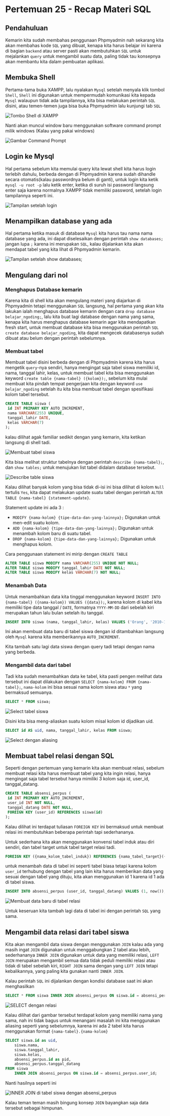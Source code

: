 # Pertemuan 25 - Recap Materi SQL

## Pendahuluan

Kemarin kita sudah membahas penggunaan Phpmyadmin nah sekarang kita akan membahas kode `SQL` yang dibuat, kenapa kita harus belajar ini karena di bagian `backend` atau server pasti akan membutuhkan `SQL` untuk mejalankan `query` untuk mengambil suatu data, paling tidak tau konsepnya akan membantu kita dalam pembuatan aplikasi.

## Membuka Shell

Pertama-tama buka XAMPP, lalu nyalakan `Mysql` setelah menyala klik tombol `Shell`, `Shell` ini digunakan untuk mempermudah komunikasi kita kepada `Mysql` walaupun tidak ada tampilannya, kita bisa melakukan perintah `SQL` disini, atau temen-temen juga bisa buka Phpmyadmin lalu kunjungi tab `SQL`

![Tombo Shell di XAMPP](image/shell-button.png)

Nanti akan muncul window baru menggunakan software command prompt milik windows (Kalau yang pakai windows)

![Gambar Command Prompt](image/first-terminal-look.png)

## Login ke Mysql

Hal pertama sebelum kita memulai query kita lewat shell kita harus login terlebih dahulu, berbeda dengan di Phpmyadmin karena sudah dihandle secara otomatis(kalau passwordnya belum di ganti), untuk login kita ketik `mysql -u root -p` lalu ketik enter, ketika di suruh isi password langsung enter saja karena normalnya XAMPP tidak memiliki password, setelah login tampilannya seperti ini.

![Tampilan setelah login](image/second-terminal-look.png)

## Menampilkan database yang ada

Hal pertama ketika masuk di database `Mysql` kita harus tau nama nama database yang ada, ini dapat diselesaikan dengan perintah `show databases;` jangan lupa `;` karena ini merupakan `SQL`, kalau dijalankan kita akan mendapat tabel yang kita lihat di Phpmyadmin kemarin.

![Tampilan setelah show databases;](image/show-databases.png)

## Mengulang dari nol

### Menghapus Database kemarin

Karena kita di shell kita akan mengulang materi yang diajarkan di Phpmyadmin tetapi menggunakan `SQL` langsung, hal pertama yang akan kita lakukan ialah menghapus database kemarin dengan cara `drop database belajar_ngoding;`, lalu kita buat lagi database dengan nama yang sama, kenapa kita harus menghapus database kemarin agar kita mendapatkan fresh start, untuk membuat database kita bisa menggunakan perintah `SQL` `create database belajar_ngoding`, kita dapat mengecek databasenya sudah dibuat atau belum dengan perintah sebelumnya.

### Membuat tabel

Membuat tabel disini berbeda dengan di Phpmyadmin karena kita harus mengetik `query`-nya sendiri, hanya mengingat saja tabel siswa memiliki id, nama, tanggal lahir, kelas, untuk membuat tabel kita bisa menggunakan keyword `create table {nama-tabel} ({kolom});`, sebelum kita mulai membuat kita pindah tempat pengerjaan kita dengan keyword `use belajar_ngoding` setelah itu kita bisa membuat tabel dengan spesifikasi kolom tabel tersebut.

```sql
CREATE TABLE siswa (
 id INT PRIMARY KEY AUTO_INCREMENT,
 nama VARCHAR(255) UNIQUE,
 tanggal_lahir DATE,
 kelas VARCHAR(7)
);
```

kalau dilihat agak familiar sedikit dengan yang kemarin, kita ketikan langsung di shell tadi.

![Membuat tabel siswa](image/creating-siswa-table.png)

Kita bisa melihat struktur tabelnya dengan perintah `describe {nama-tabel};`, dan `show tables;` untuk menujukan list tabel didalam database tersebut.

![Describe table siswa](image/describe-table-first.png)

Kalau dilihat banyak kolom yang bisa tidak di-isi ini bisa dilihat di kolom `Null` tertulis `Yes`, kita dapat melakukan update suatu tabel dengan perintah `ALTER TABLE {nama-tabel} {statement-update}`.

Statement update ini ada 3 :

- `MODIFY {nama-kolom} {tipe-data-dan-yang-lainnya};`
 Digunakan untuk men-edit suatu kolom.
- `ADD {nama-kolom} {tipe-data-dan-yang-lainnya};`
 Digunakan untuk menambah kolom baru di suatu tabel.
- `DROP {nama-kolom} {tipe-data-dan-yang-lainnya};`
 Digunakan untuk menghapus kolom.

Cara penggunaan statement ini mirip dengan `CREATE TABLE`

```sql
ALTER TABLE siswa MODIFY nama VARCHAR(255) UNIQUE NOT NULL;
ALTER TABLE siswa MODIFY tanggal_lahir DATE NOT NULL;
ALTER TABLE siswa MODIFY kelas VARCHAR(7) NOT NULL;
```

### Menambah Data

Untuk menambahkan data kita tinggal menggunakan keyword `INSERT INTO {nama-tabel} ({nama-kolom}) VALUES ({data});`, karena kolom di kabel kita memiliki tipe data tanggal / `DATE`, formatnya `YYYY-MM-DD` dari sebelah kiri merupakan tahun lalu bulan setelah itu tanggal.

```sql
INSERT INTO siswa (nama, tanggal_lahir, kelas) VALUES ('Orang', '2010-11-03', '10 RPL') 
```

Ini akan membuat data baru di tabel siswa dengan id ditambahkan langsung oleh `Mysql` karena kita memberikannya `AUTO_INCREMENT`.

Kita tambah satu lagi data siswa dengan query tadi tetapi dengan nama yang berbeda.

### Mengambil data dari tabel

Tadi kita sudah menambahkan data ke tabel, kita pasti pengen melihat data tersebut ini dapat dilakukan dengan `SELECT {nama-kolom} FROM {nama-tabel};`, `nama-kolom` ini bisa sesuai nama kolom siswa atau `*` yang bermaksud semuanya.

```sql
SELECT * FROM siswa;
```

![Select tabel siswa](image/select-table.png)

Disini kita bisa meng-aliaskan suatu kolom misal kolom id dijadikan uid.

```sql
SELECT id AS uid, nama, tanggal_lahir, kelas FROM siswa;
```

![Select dengan aliasing](image/using-as-in-select.png)

## Membuat tabel relasi dengan SQL

Seperti dengan pertemuan yang kemarin kita akan membuat relasi, sebelum membuat relasi kita harus membuat tabel yang kita ingin relasi, hanya mengingat saja tabel tersebut hanya mimiliki 3 kolom saja id, user_id, tanggal_datang.

```sql
CREATE TABLE absensi_perpus (
 id INT PRIMARY KEY AUTO_INCREMENT,
 user_id INT NOT NULL,
 tanggal_datang DATE NOT NULL,
 FOREIGN KEY (user_id) REFERENCES siswa(id)
);
```

Kalau dilihat ini terdapat tuliasan `FOREIGN KEY` ini bermaksud untuk membuat relasi ini membutuhkan beberapa perintah tapi sederhananya.

Untuk sederhana kita akan menggunakan konvensi tabel induk atau diri sendiri, dan tabel target untuk tabel target relasi tadi.

```sql
FOREIGN KEY ({nama_kolom_tabel_induk}) REFERENCES {nama_tabel_target}({nama_kolom_di_tabel_target})
```

untuk menambah data di tabel ini seperti tabel biasa tetapi karena kolom `user_id` terhubung dengan tabel yang lain kita harus memberikan data yang sesuai dengan tabel yang dituju, kita akan menggunakan id 1 karena id 1 ada di tabel siswa.

```SQL
INSERT INTO absensi_perpus (user_id, tanggal_datang) VALUES (1, now());
```

![Membuat data baru di tabel relasi](image/creating-item-on-relationship-table.png)

Untuk keseruan kita tambah lagi data di tabel ini dengan perintah `SQL` yang sama.

## Mengambil data relasi dari tabel siswa

Kita akan mengambil data siswa dengan menggunakan `JOIN` kalau ada yang masih ingat `JOIN` digunakan untuk menggabungkan 2 tabel atau lebih, sederhananya `INNER JOIN` digunakan untuk data yang memiliki relasi, `LEFT JOIN` merupakan mengambil semua data tidak peduli memiliki relasi atau tidak di tabel sebelah kiri, `RIGHT JOIN` sama dengan yang `LEFT JOIN` tetapi kebalikannya, yang paling kita gunakan nanti `INNER JOIN`.

Kalau perintah `SQL` ini dijalankan dengan kondisi database saat ini akan menghasilkan

```sql
SELECT * FROM siswa INNER JOIN absensi_perpus ON siswa.id = absensi_perpus.user_id;
```

![SELECT dengan relasi](image/select-with-relation-ship-1.png)

Kalau dilihat dari gambar tersebut terdapat kolom yang memiliki nama yang sama, nah ini tidak bagus untuk menangani masalah ini kita menggunakan aliasing seperti yang sebelumnya, karena ini ada 2 tabel kita harus menggunakan format `{nama-tabel}.{nama-kolom}`

```sql
SELECT siswa.id as uid,
    siswa.nama,
    siswa.tanggal_lahir,
    siswa.kelas,
    absensi_perpus.id as pid,
    absensi_perpus.tanggal_datang
FROM siswa
    INNER JOIN absensi_perpus ON siswa.id = absensi_perpus.user_id;
```

Nanti hasilnya seperti ini

![INNER JOIN di tabel siswa dengan absensi_perpus](image/aliasing-on-table-join.png)

Kalau teman teman masih bingung konsep `JOIN` bayangkan saja data tersebut sebagai himpunan.
